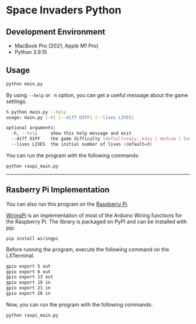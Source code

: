 # Space Invaders Python

## Development Environment
* MacBook Pro (2021, Apple M1 Pro)
* Python 3.9.15



## Usage
```zsh
python main.py
```
By using `--help` or `-h` option, you can get a useful message about the game settings.

```zsh
% python main.py --help
usage: main.py [-h] [--diff DIFF] [--lives LIVES]

optional arguments:
  -h, --help     show this help message and exit
  --diff DIFF    the game difficulty (default=easy, easy | medium | hard)
  --lives LIVES  the initial number of lives (default=3)
```

You can run the program with the following commands:

```zsh
python raspi_main.py
```

---

## Rasberry Pi Implementation

You can also run this program on the [Raspberry Pi](https://en.wikipedia.org/wiki/Raspberry_Pi).

[WiringPi](https://github.com/WiringPi/WiringPi-Python) is an implementation of most of the Arduino Wiring functions for the Raspberry Pi. The library is packaged on PyPI and can be installed with pip:
```
pip install wiringpi
```

Before running the program, execute the following command on the LXTerminal.

```zsh
gpio export 5 out
gpio export 6 out
gpio export 13 out
gpio export 19 in
gpio export 21 in
gpio export 26 in
```

Now, you can run the program with the following commands:

```zsh
python raspi_main.py
```